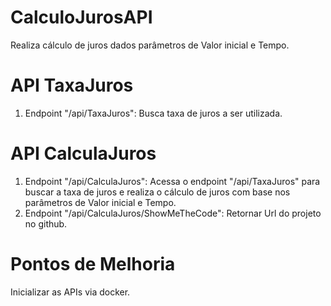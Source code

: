 # CalculoJurosAPI
Realiza cálculo de juros dados parâmetros de Valor inicial e Tempo.

# API TaxaJuros
1. Endpoint "/api/TaxaJuros": Busca taxa de juros a ser utilizada.

# API CalculaJuros
1. Endpoint "/api/CalculaJuros": Acessa o endpoint "/api/TaxaJuros" para buscar a taxa de juros e realiza o cálculo de juros com base nos parâmetros de Valor inicial e Tempo.
2. Endpoint "/api/CalculaJuros/ShowMeTheCode": Retornar Url do projeto no github.

# Pontos de Melhoria
Inicializar as APIs via docker.
